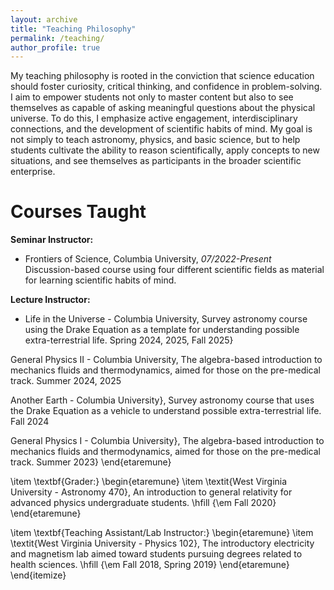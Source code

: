 ```yaml
---
layout: archive
title: "Teaching Philosophy"
permalink: /teaching/
author_profile: true
---
```


My teaching philosophy is rooted in the conviction that science education should foster curiosity, critical thinking, and confidence in problem-solving. I aim to empower students not only to master content but also to see themselves as capable of asking meaningful questions about the physical universe. To do this, I emphasize active engagement, interdisciplinary connections, and the development of scientific habits of mind. My goal is not simply to teach astronomy, physics, and basic science, but to help students cultivate the ability to reason scientifically, apply concepts to new situations, and see themselves as participants in the broader scientific enterprise.

Courses Taught
====
**Seminar Instructor:**
* Frontiers of Science, Columbia University, *07/2022-Present*  
Discussion-based course using four different scientific fields as material for learning scientific habits of mind.

**Lecture Instructor:**
* Life in the Universe - Columbia University, Survey astronomy course using the Drake Equation as a template for understanding possible extra-terrestrial life. Spring 2024, 2025, Fall 2025}

General Physics II - Columbia University, The algebra-based introduction to mechanics fluids and thermodynamics, aimed for those on the pre-medical track. Summer 2024, 2025

Another Earth - Columbia University}, Survey astronomy course that uses the Drake Equation as a vehicle to understand possible extra-terrestrial life. Fall 2024 

General Physics I - Columbia University}, The algebra-based introduction to mechanics fluids and thermodynamics, aimed for those on the pre-medical track. Summer 2023}
    \end{etaremune}

\item \textbf{Grader:} 
    \begin{etaremune}
        \item \textit{West Virginia University - Astronomy 470}, An introduction to general relativity for advanced physics undergraduate students.  \hfill {\em Fall 2020} 
    \end{etaremune}

\item \textbf{Teaching Assistant/Lab Instructor:} 
\begin{etaremune}
        \item \textit{West Virginia University - Physics 102}, The introductory electricity and magnetism lab aimed toward students pursuing degrees related to health sciences.  \hfill {\em Fall 2018, Spring 2019}
    \end{etaremune}
\end{itemize}
